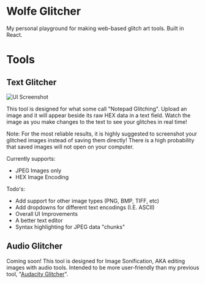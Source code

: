 # Wolfe Glitcher

My personal playground for making web-based glitch art tools. Built in React.

# Tools

## Text Glitcher

![UI Screenshot](https://raw.githubusercontent.com/zoboe/wolfe-glitcher/master/docs/textglitch-v1.jpg)

This tool is designed for what some call "Notepad Glitching". Upload an image and it will appear beside its raw HEX data in a text field. Watch the image as you make changes to the text to see your glitches in real time!

Note: For the most reliable results, it is highly suggested to screenshot your glitched images instead of saving them directly! There is a high probability that saved images will not open on your computer.

Currently supports:
- JPEG Images only
- HEX Image Encoding

Todo's:
- Add support for other image types (PNG, BMP, TIFF, etc)
- Add dropdowns for different text encodings (I.E. ASCII)
- Overall UI Improvements
- A better text editor
- Syntax highlighting for JPEG data "chunks"

## Audio Glitcher

Coming soon! This tool is designed for Image Sonification, AKA editing images with audio tools. Intended to be more user-friendly than my previous tool, "[Audacity Glitcher](https://github.com/zoboe/audacity-glitcher)".


